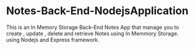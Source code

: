 # Notes-Back-End-NodejsApplication

This is an In Memory Storage Back-End Notes App that manage you to create , update , delete and retrieve  Notes using In Memmory Storage.
using Nodejs and Express framework.
